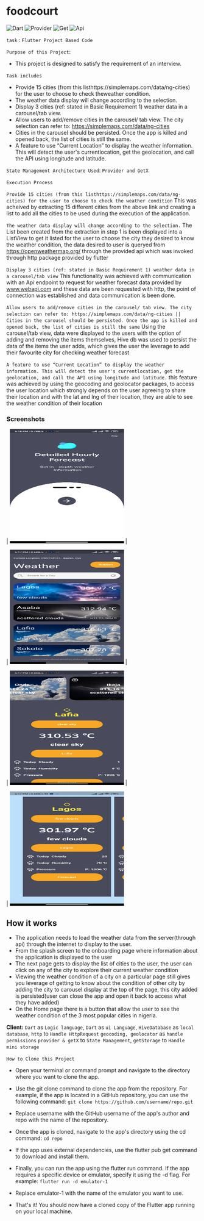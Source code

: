 # foodcourt

![Dart](https://img.shields.io/badge/dart-FFF000?style=for-the-badge&logo=Dart&logoColor=0000FF)
![Provider](https://img.shields.io/badge/provider-999HI4?style=for-the-badge&logo=Provider%20compose&logoColor=ffdd54)
![Get](https://img.shields.io/badge/get-%23E34F26.svg?style=for-the-badge&logo=Get&logoColor=white)
![Api](https://img.shields.io/badge/api-EE36F26.svg?style=for-the-badge&logo=Api&logoColor=white)

`task` : `Flutter Project Based Code`

`Purpose of this Project`:
- This project is designed to satisfy the requirement of an interview.

`Task includes`
- Provide 15 cities (from this listhttps://simplemaps.com/data/ng-cities) for the user to choose to check theweather condition.
- The weather data display will change according to the selection.
- Display 3 cities (ref: stated in Basic Requirement 1) weather data in a carousel/tab view.
- Allow users to add/remove cities in the carousel/ tab view. The city selection can refer to: https://simplemaps.com/data/ng-cities
- Cities in the carousel should be persisted. Once the app is killed and opened back, the list of cities is still the same.
- A feature to use “Current Location” to display the weather information. This will detect the user's currentlocation, get the geolocation, and call the API using longitude and latitude.

`State Management Architecture Used`: `Provider and GetX`

`Execution Process`

`Provide 15 cities (from this listhttps://simplemaps.com/data/ng-cities) for the user to choose to check the weather condition`
This was acheived by extracting 15 different cities from the above link and creating a list to add all the cities to be used during the execution of the application.

`The weather data display will change according to the selection.`
The List been created from the extraction in step 1 is been displayed into a ListView to get it listed for the user to choose the city they desired to know the weather condition,
the data desired to user is queryed from https://openweathermap.org/ through the provided api which was invoked through http package provided by flutter 

`Display 3 cities (ref: stated in Basic Requirement 1) weather data in a carousel/tab view`
This functionality was achieved with communication with an Api endpoint to request for weather forecast data provided by www.webapi.com
and these data are been requested with http, the point of connection was established and data communication is been done.

`Allow users to add/remove cities in the carousel/ tab view. The city selection can refer to: https://simplemaps.com/data/ng-cities || Cities in the carousel should be persisted. Once the app is killed and opened back, the list of cities is still the same`
Using the carousel/tab view, data were displayed to the users with the option of adding and removing the items themselves, Hive db was used to persist the data of the items the user adds, which gives the user the leverage to add their favourite city for checking weather forecast

`A feature to use “Current Location” to display the weather information. This will detect the user's currentlocation, get the geolocation, and call the API using longitude and latitude.`
this feature was achieved by using the geocoding and geolocator packages, to access the user location which strongly depends on the user agreeing to share their location and with the lat and lng of their location, they are able to see the weather condition of their location 

### Screenshots

| <img src="onboard.jpeg" width="300" height="300"> | 


| <img src="home-view.jpeg" width="300" height="300"> | 



| <img src="details-view.jpeg" width="300" height="300"> |



| <img src="carousel-view.jpeg" width="300" height="300">

## How it works
- The application needs to load the weather data from the server(through api) through the internet to display to the user.
- From the splash screen to the onboarding page where information about the application is displayed to the user
- The next page gets to display the list of cities to the user, the user can click on any of the city to explore their current weather condition
- Viewing the weather condition of a city on a particular page still gives you leverage of getting to know about the condition of other city by adding the city to carousel display at the top of the page, this city added is persisted(user can close the app and open it back to access what they have added)
- On the Home page there is a button that allow the user to see the weather condition of the 3 most popular cities in nigeria.

**Client:** 
`Dart` as `Logic language`, 
`Dart` as `ui Language`,
`HiveDatabase` as `local database`,
`http` to `Handle HttpRequest`
`geocoding, geolocator` as `handle permissions`
`provider & getX` to `State Management`,
`getStorage` to `Handle mini storage`

`How to Clone this Project`
- Open your terminal or command prompt and navigate to the directory where you want to clone the app.

- Use the git clone command to clone the app from the repository. For example, if the app is located in a GitHub repository, you can use the following command: `git clone https://github.com/username/repo.git`

- Replace username with the GitHub username of the app's author and repo with the name of the repository.

- Once the app is cloned, navigate to the app's directory using the cd command: `cd repo`

- If the app uses external dependencies, use the flutter pub get command to download and install them.

- Finally, you can run the app using the flutter run command. If the app requires a specific device or emulator, specify it using the -d flag. For example: `flutter run -d emulator-1`

- Replace emulator-1 with the name of the emulator you want to use.

- That's it! You should now have a cloned copy of the Flutter app running on your local machine.
## 
